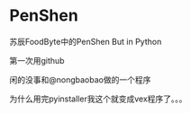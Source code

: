 # PenShen
苏辰FoodByte中的PenShen 
But in Python

第一次用github

闲的没事和@nongbaobao做的一个程序

为什么用完pyinstaller我这个就变成vex程序了。。。
